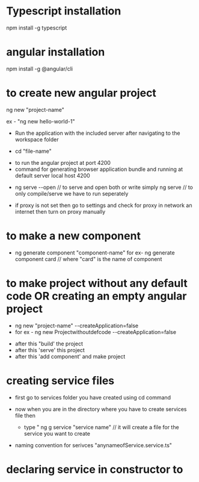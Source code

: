 # Typescript installation
npm install -g typescript

# angular installation 
npm install -g @angular/cli

# to create new angular project
ng new "project-name"

ex - "ng new hello-world-1"

* Run the application with the included server after navigating to the workspace folder
 -  cd "file-name"

* to run the angular project at port 4200
* command for generating browser application bundle and running at default server local host 4200
 - ng serve --open    // to serve and open both 
        or write simply
        ng serve      // to only compile/serve  we have to run seperately

        

* if proxy is not set then go to settings and check for proxy in network an internet
  then turn on proxy manually

# to make a new component 
  -  ng generate component "component-name"
  for ex- ng generate component card // where "card" is the name of component

# to make project without any default code OR creating an empty angular project

 - ng new "project-name" --createApplication=false
 - for ex - ng new Projectwithoutdefcode --createApplication=false

 * after this "build' the project 
 * after this 'serve' this project 
 * after this 'add component' and make project

# creating service files 
 * first go to services folder you have created using cd command
 * now when you are in the directory where you have to create services file then 
   - type " ng g service "service name"   // it will create a file for the service you want to create

* naming convention for serivces "anynameofService.service.ts" 

# declaring service in constructor to 